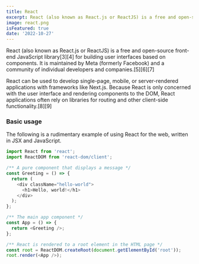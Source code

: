 ```yaml
---
title: React
excerpt: React (also known as React.js or ReactJS) is a free and open-source front-end JavaScript library[3][4] for building user interfaces based on components. It is maintained by Meta (formerly Facebook) and a community of individual developers and companies.
image: react.png
isFeatured: true
date: '2022-10-27'
---
```


React (also known as React.js or ReactJS) is a free and open-source front-end JavaScript library[3][4] for building user interfaces based on components. It is maintained by Meta (formerly Facebook) and a community of individual developers and companies.[5][6][7]

React can be used to develop single-page, mobile, or server-rendered applications with frameworks like Next.js. Because React is only concerned with the user interface and rendering components to the DOM, React applications often rely on libraries for routing and other client-side functionality.[8][9]

### Basic usage

The following is a rudimentary example of using React for the web, written in JSX and JavaScript.

```js
import React from 'react';
import ReactDOM from 'react-dom/client';

/** A pure component that displays a message */
const Greeting = () => {
  return (
    <div className="hello-world">
      <h1>Hello, world!</h1>
    </div>
  );
};

/** The main app component */
const App = () => {
  return <Greeting />;
};

/** React is rendered to a root element in the HTML page */
const root = ReactDOM.createRoot(document.getElementById('root'));
root.render(<App />);
```
